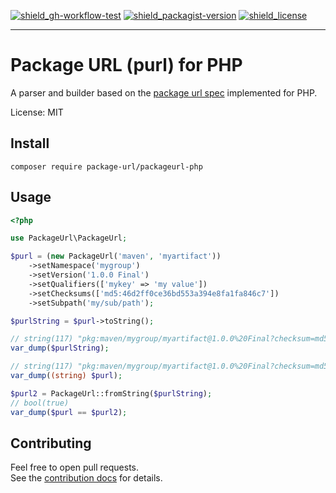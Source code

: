 [![shield_gh-workflow-test]][link_gh-workflow-test]
[![shield_packagist-version]][link_packagist]
[![shield_license]][license_file]

----

# Package URL (purl) for PHP

A parser and builder based on the [package url spec]
implemented for PHP.

License: MIT

## Install

```shell
composer require package-url/packageurl-php
```

## Usage

```php
<?php

use PackageUrl\PackageUrl;

$purl = (new PackageUrl('maven', 'myartifact'))
    ->setNamespace('mygroup')
    ->setVersion('1.0.0 Final')
    ->setQualifiers(['mykey' => 'my value'])
    ->setChecksums(['md5:46d2ff0ce36bd553a394e8fa1fa846c7'])
    ->setSubpath('my/sub/path');

$purlString = $purl->toString();

// string(117) "pkg:maven/mygroup/myartifact@1.0.0%20Final?checksum=md5:46d2ff0ce36bd553a394e8fa1fa846c7&mykey=my%20value#my/sub/path"
var_dump($purlString);

// string(117) "pkg:maven/mygroup/myartifact@1.0.0%20Final?checksum=md5:46d2ff0ce36bd553a394e8fa1fa846c7&mykey=my%20value#my/sub/path"
var_dump((string) $purl);

$purl2 = PackageUrl::fromString($purlString);
// bool(true)
var_dump($purl == $purl2);
```

## Contributing

Feel free to open pull requests.  
See the [contribution docs][contributing_file] for details.

[package url spec]: https://github.com/package-url/purl-spec

[license_file]: https://github.com/package-url/packageurl-php/blob/main/LICENSE
[contributing_file]: https://github.com/package-url/packageurl-php/blob/main/CONTRIBUTING.md

[shield_gh-workflow-test]: https://img.shields.io/github/actions/workflow/status/package-url/packageurl-php/php.yml?branch=main&?logo=GitHub&logoColor=white "build"
[shield_packagist-version]: https://img.shields.io/packagist/v/package-url/packageurl-php?logo=&logoColor=white "packagist"
[shield_license]: https://img.shields.io/github/license/package-url/packageurl-php "license"
[link_gh-workflow-test]: https://github.com/package-url/packageurl-php/actions?workflow=PHP+CI
[link_packagist]: https://packagist.org/packages/package-url/packageurl-php
